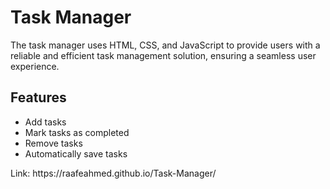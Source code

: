 # Task Manager

<p> The task manager uses HTML, CSS, and JavaScript to provide users with a reliable and efficient task management solution, ensuring a seamless user experience. </p>

<h2>Features</h2>
<ul>
    <li>Add tasks</li>
    <li>Mark tasks as completed</li>
    <li>Remove tasks</li>
    <li>Automatically save tasks</li>
</ul>

<p> Link: https://raafeahmed.github.io/Task-Manager/ </p>
